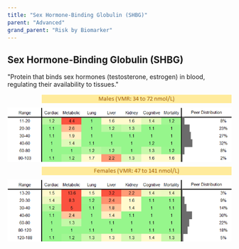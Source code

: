 ```yaml
---
title: "Sex Hormone-Binding Globulin (SHBG)"
parent: "Advanced"
grand_parent: "Risk by Biomarker"
---
```



## Sex Hormone-Binding Globulin (SHBG)


"Protein that binds sex hormones (testosterone, estrogen) in blood, regulating their availability to tissues."

<div style="display: flex; flex-direction: column; gap: 10px;">

  <img src="/assets/images/vmrbiomarker_shbg__male.png" alt="Sex Hormone-Binding Globulin (SHBG) VMR Male" style="margin-left: 15%">
  <img src="/assets/images/rr_shbg__male.png" alt="Sex Hormone-Binding Globulin (SHBG) RR Male">

  <img src="/assets/images/vmrbiomarker_shbg__female.png" alt="Sex Hormone-Binding Globulin (SHBG) VMR Female" style="margin-left: 15%; ">
  <img src="/assets/images/rr_shbg__female.png" alt="Sex Hormone-Binding Globulin (SHBG) RR Female">

</div>



